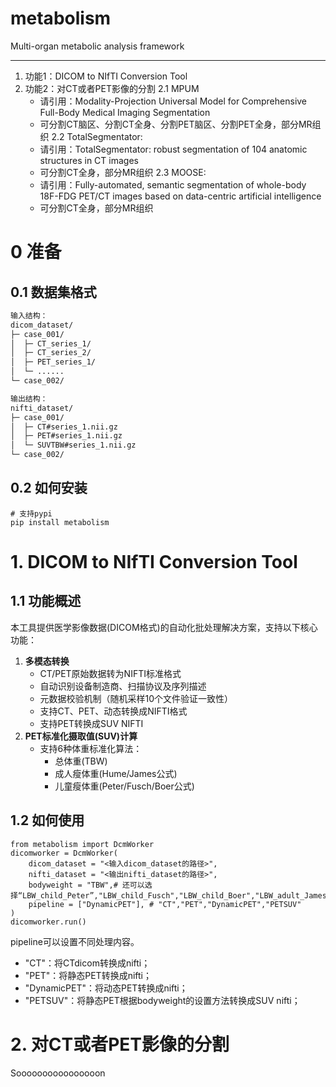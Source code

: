 # metabolism
Multi-organ metabolic analysis framework


---
1. 功能1：DICOM to NIfTI Conversion Tool
2. 功能2：对CT或者PET影像的分割
   2.1 MPUM
      - 请引用：Modality-Projection Universal Model for Comprehensive Full-Body Medical Imaging Segmentation
      - 可分割CT脑区、分割CT全身、分割PET脑区、分割PET全身，部分MR组织
   2.2 TotalSegmentator:
      - 请引用：TotalSegmentator: robust segmentation of 104 anatomic structures in CT images
      - 可分割CT全身，部分MR组织
   2.3 MOOSE:
      - 请引用：Fully-automated, semantic segmentation of whole-body 18F-FDG PET/CT images based on data-centric artificial intelligence
      - 可分割CT全身，部分MR组织
# 0 准备
## 0.1 数据集格式
```bash
输入结构：
dicom_dataset/
├─ case_001/
│  ├─ CT_series_1/
│  ├─ CT_series_2/
│  ├─ PET_series_1/
│  └─ ......
└─ case_002/

输出结构：
nifti_dataset/
├─ case_001/
│  ├─ CT#series_1.nii.gz
│  ├─ PET#series_1.nii.gz
│  └─ SUVTBW#series_1.nii.gz
└─ case_002/
```

## 0.2 如何安装
```
# 支持pypi
pip install metabolism
```
# 1. DICOM to NIfTI Conversion Tool
## 1.1 功能概述
本工具提供医学影像数据(DICOM格式)的自动化批处理解决方案，支持以下核心功能：
1. **多模态转换**
   - CT/PET原始数据转为NIFTI标准格式
   - 自动识别设备制造商、扫描协议及序列描述
   - 元数据校验机制（随机采样10个文件验证一致性）
   - 支持CT、PET、动态转换成NIFTI格式
   - 支持PET转换成SUV NIFTI
2. **PET标准化摄取值(SUV)计算**
   - 支持6种体重标准化算法：
     * 总体重(TBW)
     * 成人瘦体重(Hume/James公式)
     * 儿童瘦体重(Peter/Fusch/Boer公式)

## 1.2 如何使用
```
from metabolism import DcmWorker
dicomworker = DcmWorker(
    dicom_dataset = "<输入dicom_dataset的路径>",
    nifti_dataset = "<输出nifti_dataset的路径>",
    bodyweight = "TBW",# 还可以选择“LBW_child_Peter”,"LBW_child_Fusch","LBW_child_Boer","LBW_adult_James","LBW_adult_Hume"
    pipeline = ["DynamicPET"], # "CT","PET","DynamicPET","PETSUV"
)
dicomworker.run()
```
pipeline可以设置不同处理内容。
- "CT"：将CTdicom转换成nifti；
- "PET"：将静态PET转换成nifti；
- "DynamicPET"：将动态PET转换成nifti；
- "PETSUV"：将静态PET根据bodyweight的设置方法转换成SUV nifti；

# 2. 对CT或者PET影像的分割
Soooooooooooooooon
